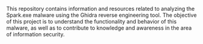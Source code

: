 This repository contains information and resources related to analyzing the Spark.exe malware using the Ghidra reverse engineering tool. The objective of this project is to understand the functionality and behavior of this malware, as well as to contribute to knowledge and awareness in the area of ​​information security.